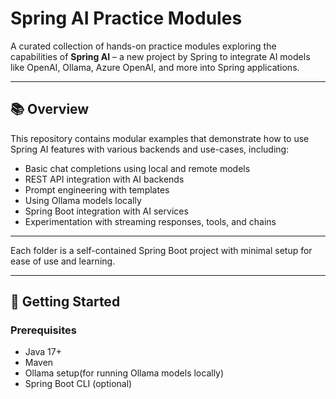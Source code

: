 # Spring AI Practice Modules

A curated collection of hands-on practice modules exploring the capabilities of **Spring AI** – a new project by Spring to integrate AI models like OpenAI, Ollama, Azure OpenAI, and more into Spring applications.

---

## 📚 Overview

This repository contains modular examples that demonstrate how to use Spring AI features with various backends and use-cases, including:

- Basic chat completions using local and remote models
- REST API integration with AI backends
- Prompt engineering with templates
- Using Ollama models locally
- Spring Boot integration with AI services
- Experimentation with streaming responses, tools, and chains

---


Each folder is a self-contained Spring Boot project with minimal setup for ease of use and learning.

---

## 🚀 Getting Started

### Prerequisites

- Java 17+
- Maven
- Ollama setup(for running Ollama models locally)
- Spring Boot CLI (optional)

